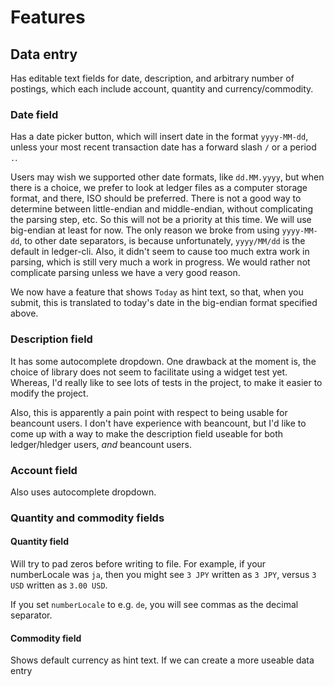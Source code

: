 # Features
## Data entry

Has editable text fields for date, description, and arbitrary number
of postings, which each include account, quantity and
currency/commodity.

### Date field

Has a date picker button, which will insert date in the format
`yyyy-MM-dd`, unless your most recent transaction date has a forward
slash `/` or a period `.`.

Users may wish we supported other date formats, like `dd.MM.yyyy`, but
when there is a choice, we prefer to look at ledger files as a
computer storage format, and there, ISO should be preferred. There is
not a good way to determine between little-endian and middle-endian,
without complicating the parsing step, etc. So this will not be a
priority at this time. We will use big-endian at least for now. The
only reason we broke from using `yyyy-MM-dd`, to other date
separators, is because unfortunately, `yyyy/MM/dd` is the default in
ledger-cli. Also, it didn't seem to cause too much extra work in
parsing, which is still very much a work in progress. We would rather
not complicate parsing unless we have a very good reason.

We now have a feature that shows `Today` as hint text, so that, when
you submit, this is translated to today's date in the big-endian
format specified above.

### Description field

It has some autocomplete dropdown. One drawback at the moment is, the
choice of library does not seem to facilitate using a widget test yet.
Whereas, I'd really like to see lots of tests in the project, to make
it easier to modify the project.

Also, this is apparently a pain point with respect to being usable for
beancount users. I don't have experience with beancount, but I'd like
to come up with a way to make the description field useable for both
ledger/hledger users, _and_ beancount users.

### Account field

Also uses autocomplete dropdown.

### Quantity and commodity fields

#### Quantity field

Will try to pad zeros before writing to file. For example, if your
numberLocale was `ja`, then you might see `3 JPY` written as `3 JPY`,
versus `3 USD` written as `3.00 USD`.

If you set `numberLocale` to e.g. `de`, you will see commas as the
decimal separator.

#### Commodity field

Shows default currency as hint text. If we can create a more useable
data entry
